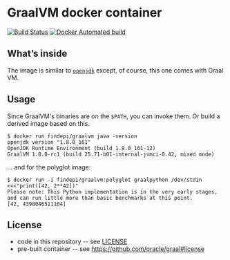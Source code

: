 # GraalVM docker container

[![Build Status](https://travis-ci.org/findepi/graalvm-docker.svg?branch=master)](https://travis-ci.org/findepi/graalvm-docker)
[![Docker Automated build](https://img.shields.io/docker/automated/findepi/graalvm.svg)](https://hub.docker.com/r/findepi/graalvm/)

## What’s inside

The image is similar to [`openjdk`](https://hub.docker.com/_/openjdk/) except,
of course, this one comes with Graal VM.

## Usage

Since GraalVM's binaries are on the `$PATH`, you can invoke them. Or build a
derived image based on this.

```
$ docker run findepi/graalvm java -version
openjdk version "1.8.0_161"
OpenJDK Runtime Environment (build 1.8.0_161-12)
GraalVM 1.0.0-rc1 (build 25.71-b01-internal-jvmci-0.42, mixed mode)
```

… and for the polyglot image:

```
$ docker run -i findepi/graalvm:polyglot graalpython /dev/stdin <<<"print([42, 2**42])"
Please note: This Python implementation is in the very early stages, and can run little more than basic benchmarks at this point.
[42, 4398046511104]
```

## License

- code in this repository -- see [LICENSE](LICENSE)
- pre-built container -- see https://github.com/oracle/graal#license
